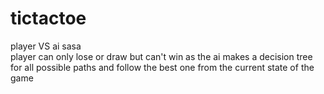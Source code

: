 # tictactoe


player VS ai sasa              
player can only lose or draw but can't win
as the ai makes a decision tree for all possible paths and follow the best one from the current state of the game

